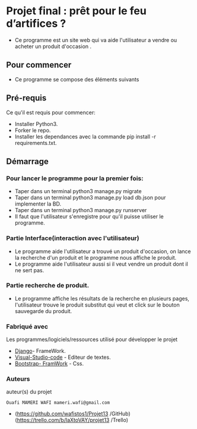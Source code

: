 #
# Projet final : prêt pour le feu d’artifices ?
- Ce programme est un site web qui va aide l'utilisateur a vendre ou acheter un produit d'occasion .


## Pour commencer

- Ce programme se compose des éléments suivants

## Pré-requis

Ce qu'il est requis pour commencer:

- Installer Python3.
- Forker le repo.
- Installer les dependances avec la commande pip install -r requirements.txt.

## Démarrage

### Pour lancer le programme pour la premier fois:

- Taper dans un terminal python3 manage.py migrate
- Taper dans un terminal python3 manage.py load db.json pour implementer la BD.
- Taper dans un terminal python3 manage.py runserver
- Il faut que l'utilisateur s'enregistre pour qu'il puisse utiliser le programme.

### Partie Interface(interaction avec l'utilisateur)

- Le programme aide l'utilisateur a trouvé un produit d'occasion, on lance la recherche d'un produit et le programme nous affiche le produit.
- Le programme aide l'utilisateur aussi si il veut vendre un produit dont il ne sert pas.

### Partie recherche de produit.

- Le programme affiche les résultats de la recherche en plusieurs pages, l'utilisateur trouve le produit substitut qui veut et click sur le bouton sauvegarde du produit.


### Fabriqué avec

Les programmes/logiciels/ressources utilisé pour développer le projet

* [Django](https://www.djangoproject.com)- FrameWork.
* [Visual-Studio-code](https://code.visualstudio.com) - Editeur de textes.
* [Bootstrap- FramWork]() - Css.

### Auteurs

auteur(s) du projet

    Ouafi MAMERI WAFI mameri.wafi@gmail.com

* (https://github.com/wafistos1/Projet13 /GitHub) (https://trello.com/b/laXtoVAY/projet13 /Trello)